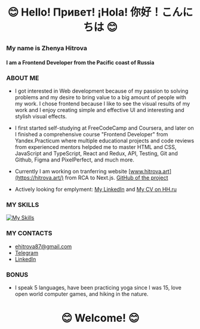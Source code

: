 
# <p align="center">:blush: Hello! Привет! ¡Hola! 你好！こんにちは :blush:</p>
### My name is Zhenya Hitrova
#### I am a Frontend Developer from the Pacific coast of Russia

### ABOUT ME
- I got interested in Web development because of my passion to solving problems and my desire to bring value to a big amount of people with my work. I chose frontend because I like to see the visual results of my work and I enjoy creating simple and effective UI and interesting and stylish visual effects.

- I first started self-studying at FreeCodeCamp and Coursera, and later on I finished a comprehensive course "Frontend Developer" from Yandex.Practicum where multiple educational projects and code reviews from experienced mentors helpded me to master HTML and CSS, JavaScript and TypeScript, React and Redux, API, Testing, Git and Github, Figma and PixelPerfect, and much more.
  
- Currently I am working on tranferring website [www.hitrova.art](https://hitrova.art/) from RCA to Next.js. [GitHub of the project](https://github.com/z-hit/art-portfolio)
  
- Actively looking for emplyment: [My LinkedIn](www.linkedin.com/in/evgeniya-hitrova-66076011b)
and [My CV on HH.ru](https://vladivostok.hh.ru/applicant/resumes/view?resume=b12aefe0ff0914f5450039ed1f49394d37546f)

### MY SKILLS

[![My Skills](https://skillicons.dev/icons?i=js,ts,html,css,sass,react,redux,nextjs,git,github,npm,yarn,postman,webpack,jest,cypress,figma,vscode&perline=9)](https://skillicons.dev)

### MY CONTACTS

- ehitrova87@gmail.com
- [Telegram](https://t.me/jarotea)
- [LinkedIn](www.linkedin.com/in/evgeniya-hitrova-66076011b)

### BONUS 
- I speak 5 languages, have been practicing yoga since I was 15, love open world computer games, and hiking in the nature.

# <p align="center">:blush: Welcome! :blush:</p>

